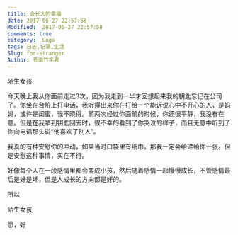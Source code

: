 ```yaml
---
title: 会长大的幸福
date: 2017-06-27 22:57:58
Modified:  2017-06-27 22:57:58
comments: true
category:  Logs
tags: 日志,记录,生活
Slug: for-stranger
Author: 苍南竹竿君
---
```

陌生女孩  

今天晚上我从你面前走过3次，因为我走到一半才回想起来我的钥匙忘记在公司了。你坐在台阶上打电话，我听得出来你在打给一个能诉说心中不开心的人，是妈妈，或许是闺蜜，我不晓得。前两次经过你面前的时候，你还很平静，我没有在意。但是在我拿到钥匙回去时，很不幸的看到了你哭泣的样子，而且无意中听到了你向电话那头说“他喜欢了别人”。<!--more-->  

我真的有种安慰你的冲动，如果当时口袋里有纸巾，那我一定会给递给你一张。但是安慰这种事情，实在不行。  

好像每个人在一段感情里都会变成小孩，然后随着感情一起慢慢成长，不管感情最后是好是坏，但是人成长的方向都是好的。  

所以  

陌生女孩  

愿，好  